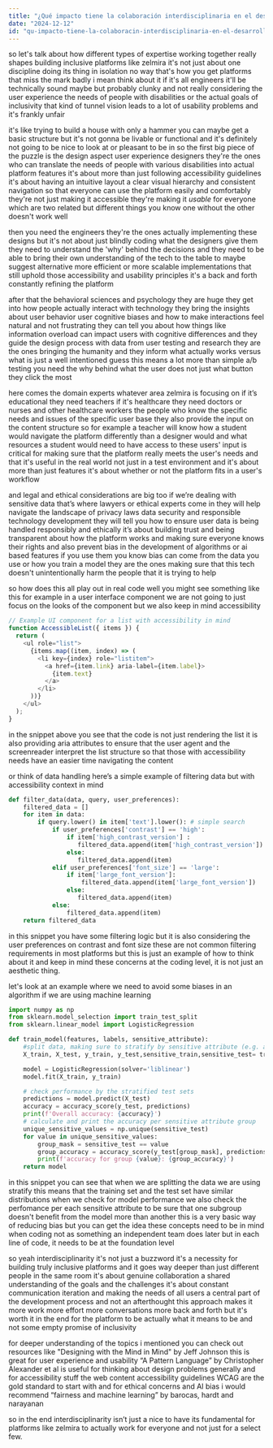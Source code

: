 ```yaml
---
title: "¿Qué impacto tiene la colaboración interdisciplinaria en el desarrollo de plataformas inclusivas como Zelmira?"
date: "2024-12-12"
id: "qu-impacto-tiene-la-colaboracin-interdisciplinaria-en-el-desarrollo-de-plataformas-inclusivas-como-zelmira"
---
```


 so let's talk about how different types of expertise working together really shapes building inclusive platforms like zelmira it's not just about one discipline doing its thing in isolation no way that's how you get platforms that miss the mark badly i mean think about it if it's all engineers it'll be technically sound maybe but probably clunky and not really considering the user experience the needs of people with disabilities or the actual goals of inclusivity that kind of tunnel vision leads to a lot of usability problems and it's frankly unfair

it's like trying to build a house with only a hammer you can maybe get a basic structure but it's not gonna be livable or functional and it's definitely not going to be nice to look at or pleasant to be in so the first big piece of the puzzle is the design aspect user experience designers they're the ones who can translate the needs of people with various disabilities into actual platform features it's about more than just following accessibility guidelines it's about having an intuitive layout a clear visual hierarchy and consistent navigation so that everyone can use the platform easily and comfortably they're not just making it accessible they're making it *usable* for everyone which are two related but different things you know one without the other doesn't work well

then you need the engineers they're the ones actually implementing these designs but it's not about just blindly coding what the designers give them they need to understand the 'why' behind the decisions and they need to be able to bring their own understanding of the tech to the table to maybe suggest alternative more efficient or more scalable implementations that still uphold those accessibility and usability principles it's a back and forth constantly refining the platform

after that the behavioral sciences and psychology they are huge they get into how people actually interact with technology they bring the insights about user behavior user cognitive biases and how to make interactions feel natural and not frustrating they can tell you about how things like information overload can impact users with cognitive differences and they guide the design process with data from user testing and research they are the ones bringing the humanity and they inform what actually works versus what is just a well intentioned guess this means a lot more than simple a/b testing you need the why behind what the user does not just what button they click the most

here comes the domain experts whatever area zelmira is focusing on if it’s educational they need teachers if it's healthcare they need doctors or nurses and other healthcare workers the people who know the specific needs and issues of the specific user base they also provide the input on the content structure so for example a teacher will know how a student would navigate the platform differently than a designer would and what resources a student would need to have access to these users' input is critical for making sure that the platform really meets the user's needs and that it's useful in the real world not just in a test environment and it's about more than just features it's about whether or not the platform fits in a user's workflow

and legal and ethical considerations are big too if we’re dealing with sensitive data that’s where lawyers or ethical experts come in they will help navigate the landscape of privacy laws data security and responsible technology development they will tell you how to ensure user data is being handled responsibly and ethically it’s about building trust and being transparent about how the platform works and making sure everyone knows their rights and also prevent bias in the development of algorithms or ai based features if you use them you know bias can come from the data you use or how you train a model they are the ones making sure that this tech doesn't unintentionally harm the people that it is trying to help

so how does this all play out in real code well you might see something like this for example in a user interface component we are not going to just focus on the looks of the component but we also keep in mind accessibility
```javascript
// Example UI component for a list with accessibility in mind
function AccessibleList({ items }) {
  return (
    <ul role="list">
      {items.map((item, index) => (
        <li key={index} role="listitem">
          <a href={item.link} aria-label={item.label}>
            {item.text}
          </a>
        </li>
      ))}
    </ul>
  );
}
```
in the snippet above you see that the code is not just rendering the list it is also providing aria attributes to ensure that the user agent and the screenreader interpret the list structure so that those with accessibility needs have an easier time navigating the content

or think of data handling here’s a simple example of filtering data but with accessibility context in mind
```python
def filter_data(data, query, user_preferences):
    filtered_data = []
    for item in data:
        if query.lower() in item['text'].lower(): # simple search
            if user_preferences['contrast'] == 'high':
                if item['high_contrast_version'] :
                   filtered_data.append(item['high_contrast_version'])
                else:
                   filtered_data.append(item)
            elif user_preferences['font_size'] == 'large':
                if item['large_font_version']:
                    filtered_data.append(item['large_font_version'])
                else:
                   filtered_data.append(item)
            else:
                filtered_data.append(item)
    return filtered_data
```
in this snippet you have some filtering logic but it is also considering the user preferences on contrast and font size these are not common filtering requirements in most platforms but this is just an example of how to think about it and keep in mind these concerns at the coding level, it is not just an aesthetic thing.

let's look at an example where we need to avoid some biases in an algorithm if we are using machine learning
```python
import numpy as np
from sklearn.model_selection import train_test_split
from sklearn.linear_model import LogisticRegression

def train_model(features, labels, sensitive_attribute):
    #split data, making sure to stratify by sensitive attribute (e.g. age)
    X_train, X_test, y_train, y_test,sensitive_train,sensitive_test= train_test_split(features, labels,sensitive_attribute,test_size=0.2, stratify=sensitive_attribute)

    model = LogisticRegression(solver='liblinear')
    model.fit(X_train, y_train)

    # check performance by the stratified test sets
    predictions = model.predict(X_test)
    accuracy = accuracy_score(y_test, predictions)
    print(f'Overall accuracy: {accuracy}')
    # calculate and print the accuracy per sensitive attribute group
    unique_sensitive_values = np.unique(sensitive_test)
    for value in unique_sensitive_values:
        group_mask = sensitive_test == value
        group_accuracy = accuracy_score(y_test[group_mask], predictions[group_mask])
        print(f'accuracy for group {value}: {group_accuracy}')
    return model
```
in this snippet you can see that when we are splitting the data we are using stratify this means that the training set and the test set have similar distributions when we check for model performance we also check the perfomance per each sensitive attribute to be sure that one subgroup doesn't benefit from the model more than another this is a very basic way of reducing bias but you can get the idea these concepts need to be in mind when coding not as something an independent team does later but in each line of code, it needs to be at the foundation level

so yeah interdisciplinarity it's not just a buzzword it's a necessity for building truly inclusive platforms and it goes way deeper than just different people in the same room it's about genuine collaboration a shared understanding of the goals and the challenges it's about constant communication iteration and making the needs of all users a central part of the development process and not an afterthought this approach makes it more work more effort more conversations more back and forth but it's worth it in the end for the platform to be actually what it means to be and not some empty promise of inclusivity

for deeper understanding of the topics i mentioned you can check out resources like "Designing with the Mind in Mind" by Jeff Johnson this is great for user experience and usability “A Pattern Language” by Christopher Alexander et al is useful for thinking about design problems generally and for accessibility stuff the web content accessibility guidelines WCAG are the gold standard to start with and for ethical concerns and AI bias i would recommend “fairness and machine learning” by barocas, hardt and narayanan

so in the end interdisciplinarity isn’t just a nice to have its fundamental for platforms like zelmira to actually work for everyone and not just for a select few.
